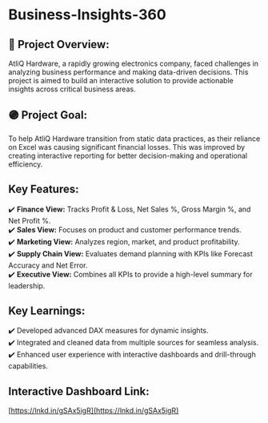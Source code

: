 # Business-Insights-360
## 🔴 **Project Overview:**  
AtliQ Hardware, a rapidly growing electronics company, faced challenges in analyzing business performance and making data-driven decisions. This project is aimed to build an interactive solution to provide actionable insights across critical business areas.

## 🟣 **Project Goal:**  
To help AtliQ Hardware transition from static data practices, as their reliance on Excel was causing significant financial losses. This was improved by creating interactive reporting for better decision-making and operational efficiency.

## **Key Features:**  
✔️ **Finance View:** Tracks Profit & Loss, Net Sales %, Gross Margin %, and Net Profit %.  
✔️ **Sales View:** Focuses on product and customer performance trends.  
✔️ **Marketing View:** Analyzes region, market, and product profitability.  
✔️ **Supply Chain View:** Evaluates demand planning with KPIs like Forecast Accuracy and Net Error.  
✔️ **Executive View:** Combines all KPIs to provide a high-level summary for leadership.

## **Key Learnings:**  
✔️ Developed advanced DAX measures for dynamic insights.  
✔️ Integrated and cleaned data from multiple sources for seamless analysis.  
✔️ Enhanced user experience with interactive dashboards and drill-through capabilities.

## **Interactive Dashboard Link:**  
[https://lnkd.in/gSAx5igR](https://lnkd.in/gSAx5igR)
